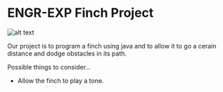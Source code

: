 ENGR-EXP Finch Project
========
![alt text](http://i.imgur.com/0EOD8XK.jpg "The Best Finch Project Yet!")

Our project is to program a finch using java and to allow it to go a cerain distance and dodge obstacles in its path. 

Possible things to consider...
* Allow the finch to play a tone.
